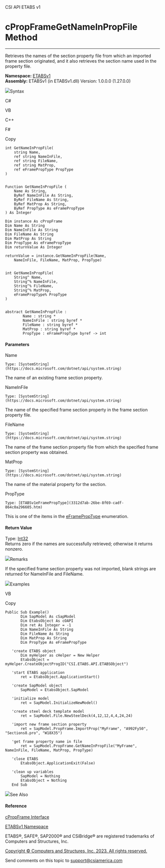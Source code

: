 ﻿

CSI API ETABS v1

# cPropFrameGetNameInPropFile Method  
  
---  
  
Retrieves the names of the section property file from which an imported frame
section originated, and it also retrieves the section name used in the
property file.

**Namespace:** [ETABSv1](2780f1b8-2033-5289-2298-1cdb2a7508d9.htm)  
**Assembly:** ETABSv1 (in ETABSv1.dll) Version: 1.0.0.0 (1.27.0.0)

![](../icons/SectionExpanded.png)Syntax

C#

VB

C++

F#

Copy

    
    
    int GetNameInPropFile(
    	string Name,
    	ref string NameInFile,
    	ref string FileName,
    	ref string MatProp,
    	ref eFramePropType PropType
    )
    
    
    Function GetNameInPropFile ( 
    	Name As String,
    	ByRef NameInFile As String,
    	ByRef FileName As String,
    	ByRef MatProp As String,
    	ByRef PropType As eFramePropType
    ) As Integer
    
    Dim instance As cPropFrame
    Dim Name As String
    Dim NameInFile As String
    Dim FileName As String
    Dim MatProp As String
    Dim PropType As eFramePropType
    Dim returnValue As Integer
    
    returnValue = instance.GetNameInPropFile(Name, 
    	NameInFile, FileName, MatProp, PropType)
    
    
    int GetNameInPropFile(
    	String^ Name, 
    	String^% NameInFile, 
    	String^% FileName, 
    	String^% MatProp, 
    	eFramePropType% PropType
    )
    
    
    abstract GetNameInPropFile : 
            Name : string * 
            NameInFile : string byref * 
            FileName : string byref * 
            MatProp : string byref * 
            PropType : eFramePropType byref -> int 
    

#### Parameters

Name

    Type: [SystemString](https://docs.microsoft.com/dotnet/api/system.string)  
The name of an existing frame section property.

NameInFile

    Type: [SystemString](https://docs.microsoft.com/dotnet/api/system.string)  
The name of the specified frame section property in the frame section property
file.

FileName

    Type: [SystemString](https://docs.microsoft.com/dotnet/api/system.string)  
The name of the frame section property file from which the specified frame
section property was obtained.

MatProp

    Type: [SystemString](https://docs.microsoft.com/dotnet/api/system.string)  
The name of the material property for the section.

PropType

    Type: [ETABSv1eFramePropType](3312d7ab-26be-8f69-cadf-864c0a296605.htm)  
This is one of the items in the
[eFramePropType](3312d7ab-26be-8f69-cadf-864c0a296605.htm) enumeration.

#### Return Value

Type: [Int32](https://docs.microsoft.com/dotnet/api/system.int32)  
Returns zero if the names are successfully retrieved; otherwise it returns
nonzero.

![](../icons/SectionExpanded.png)Remarks

If the specified frame section property was not imported, blank strings are
returned for NameInFile and FileName.

![](../icons/SectionExpanded.png)Examples

VB

Copy

    
    
    Public Sub Example()
           Dim SapModel As cSapModel
           Dim EtabsObject As cOAPI
           Dim ret As Integer = -1
           Dim NameInFile As String
           Dim FileName As String
           Dim MatProp As String
           Dim PropType As eFramePropType
    
       'create ETABS object
           Dim myHelper as cHelper = New Helper
           EtabsObject = myHelper.CreateObjectProgID("CSI.ETABS.API.ETABSObject")
    
       'start ETABS application
           ret = EtabsObject.ApplicationStart()
    
       'create SapModel object
           SapModel = EtabsObject.SapModel
    
       'initialize model
           ret = SapModel.InitializeNewModel()
    
       'create steel deck template model
           ret = SapModel.File.NewSteelDeck(4,12,12,4,4,24,24)
    
       'import new frame section property
           ret = SapModel.PropFrame.ImportProp("MyFrame", "A992Fy50", "Sections8.pro", "W18X35")
    
       'get frame property name in file
           ret = SapModel.PropFrame.GetNameInPropFile("MyFrame", NameInFile, FileName, MatProp, PropType)
    
       'close ETABS
           EtabsObject.ApplicationExit(False)
    
       'clean up variables
           SapModel = Nothing
           EtabsObject = Nothing
       End Sub

![](../icons/SectionExpanded.png)See Also

#### Reference

[cPropFrame Interface](818573fe-2b13-6183-8dc9-0cf3e8e02c7a.htm)

[ETABSv1 Namespace](2780f1b8-2033-5289-2298-1cdb2a7508d9.htm)

ETABS®, SAFE®, SAP2000® and CSiBridge® are registered trademarks of Computers
and Structures, Inc.  

[Copyright © Computers and Structures, Inc. 2023. All rights
reserved.](http://www.csiamerica.com)

Send comments on this topic to
[support@csiamerica.com](mailto:support%40csiamerica.com?Subject=CSI%20API%20ETABS%20v1)

